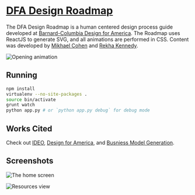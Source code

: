 [DFA Design Roadmap](http://roadmap.bcdfa.com)
==============================================

The DFA Design Roadmap is a human centered design process guide developed at [Barnard-Columbia Design for America][bcdfa].  The Roadmap uses ReactJS to generate SVG, and all animations are performed in CSS.  Content was developed by [Mikhael Cohen](https://twitter.com/m2co2011) and [Rekha Kennedy](https://twitter.com/rekhakennedy).


![Opening animation](http://static.schlosser.io/ss/dfa-dr/opening-animation.gif)

## Running

```bash
npm install
virtualenv --no-site-packages .
source bin/activate
grunt watch
python app.py # or `python app.py debug` for debug mode
```

## Works Cited

Check out [IDEO](http://www.ideo.com/), [Design for America](http://designforamerica.com/), and [Busniess Model Generation](http://www.businessmodelgeneration.com/canvas/bmc).

## Screenshots

![The home screen](http://static.schlosser.io/ss/dfa-dr/landing.png)

![Resources view](http://static.schlosser.io/ss/dfa-dr/details.png)


[bcdfa]: http://bcdfa.com
[react]: http://reactjs.com